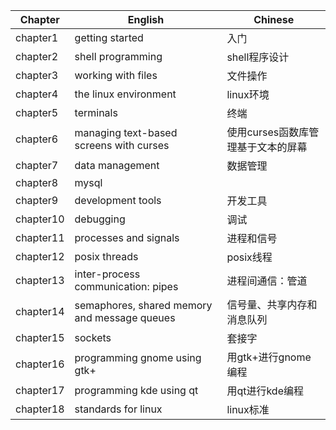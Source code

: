 | Chapter | English | Chinese |
| ------- | ------- | ------- |
| chapter1 | getting started | 入门 |
| chapter2 | shell programming | shell程序设计 |
| chapter3 | working with files | 文件操作 |
| chapter4 | the linux environment | linux环境 |
| chapter5 | terminals | 终端 |
| chapter6 | managing text-based screens with curses | 使用curses函数库管理基于文本的屏幕 |
| chapter7 | data management | 数据管理 |
| chapter8 | mysql | |
| chapter9 | development tools | 开发工具 |
| chapter10 | debugging | 调试 |
| chapter11 | processes and signals | 进程和信号 |
| chapter12 | posix threads | posix线程 |
| chapter13 | inter-process communication: pipes | 进程间通信：管道|
| chapter14 | semaphores, shared memory and message queues | 信号量、共享内存和消息队列 |
| chapter15 | sockets | 套接字 |
| chapter16 | programming gnome using gtk+ | 用gtk+进行gnome编程 |
| chapter17 | programming kde using qt | 用qt进行kde编程 |
| chapter18 | standards for linux | linux标准 |
